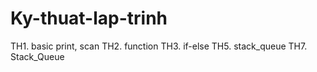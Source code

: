 # Ky-thuat-lap-trinh
TH1. basic print, scan
TH2. function
TH3. if-else
TH5. stack_queue
TH7. Stack_Queue
